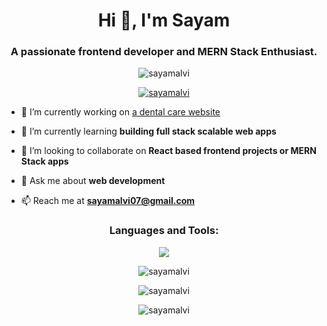 
<h1 align="center">Hi 👋, I'm Sayam</h1>
<h3 align="center">A passionate frontend developer and MERN Stack Enthusiast.</h3>

<p align="center"> <img src="https://komarev.com/ghpvc/?username=sayamalvi&label=Profile%20views&color=0e75b6&style=flat" alt="sayamalvi" /> </p>

<p align="center" margin="0px 2px 0px 2px"> <a href="https://github.com/ryo-ma/github-profile-trophy"><img src="https://github-profile-trophy.vercel.app/?username=sayamalvi" alt="sayamalvi" /></a> </p>

- 🔭 I’m currently working on [a dental care website](https://github.com/sayamalvi/alvidentalcare.git)

- 🌱 I’m currently learning **building full stack scalable web apps**

- 👯 I’m looking to collaborate on **React based frontend projects or MERN Stack apps**

- 💬 Ask me about **web development**

- 📫 Reach me at **sayamalvi07@gmail.com**

<h3 align="center">
  Languages and Tools:
</h3>
<p align="center">
  <a href="https://skillicons.dev">
    <img src="https://skillicons.dev/icons?i=html,css,javascript,bootstrap,scss,react,nodejs,express,mongodb,cpp,netlify,heroku,vscode,wordpress" />
  </a>
</p>
<p align="center">
  <img align="center" src="https://github-readme-stats.vercel.app/api/top-langs?username=sayamalvi&show_icons=true&locale=en&layout=compact"
  alt="sayamalvi">
</p>
<p align="center">
  <img align="center" src="https://github-readme-stats.vercel.app/api?username=sayamalvi&show_icons=true&locale=en"
  alt="sayamalvi" >
</p>
<p align="center">
  <img align="center" src="https://github-readme-streak-stats.herokuapp.com/?user=sayamalvi&"
  alt="sayamalvi" >
</p>


